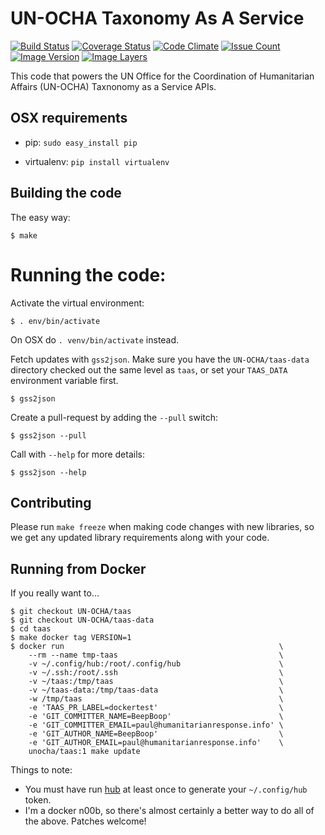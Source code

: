 # UN-OCHA Taxonomy As A Service

[![Build Status](https://travis-ci.org/UN-OCHA/taas.svg?branch=master)](https://travis-ci.org/UN-OCHA/taas)
[![Coverage Status](https://coveralls.io/repos/github/UN-OCHA/taas/badge.svg?branch=master)](https://coveralls.io/github/UN-OCHA/taas)
[![Code Climate](https://lima.codeclimate.com/github/UN-OCHA/taas/badges/gpa.svg)](https://lima.codeclimate.com/github/UN-OCHA/taas)
[![Issue Count](https://lima.codeclimate.com/github/UN-OCHA/taas/badges/issue_count.svg)](https://lima.codeclimate.com/github/UN-OCHA/taas)
[![Image Version](https://images.microbadger.com/badges/version/unocha/taas.svg)](https://microbadger.com/images/unocha/taas)
[![Image Layers](https://images.microbadger.com/badges/image/unocha/taas.svg)](https://microbadger.com/images/unocha/taas)

This code that powers the UN Office for the Coordination of Humanitarian Affairs (UN-OCHA)
Taxnonomy as a Service APIs.

## OSX requirements

* pip: `sudo easy_install pip`

* virtualenv: `pip install virtualenv`

## Building the code

The easy way:

    $ make

# Running the code:

Activate the virtual environment:

    $ . env/bin/activate

On OSX do `. venv/bin/activate` instead.

Fetch updates with `gss2json`. Make sure you have the `UN-OCHA/taas-data` directory checked
out the same level as `taas`, or set your `TAAS_DATA` environment variable first.

    $ gss2json

Create a pull-request by adding the `--pull` switch:

    $ gss2json --pull

Call with `--help` for more details:

    $ gss2json --help

## Contributing

Please run `make freeze` when making code changes with new libraries, so we get any updated
library requirements along with your code.

## Running from Docker

If you really want to...

```
$ git checkout UN-OCHA/taas
$ git checkout UN-OCHA/taas-data
$ cd taas
$ make docker tag VERSION=1
$ docker run                                                \
    --rm --name tmp-taas                                    \
    -v ~/.config/hub:/root/.config/hub                      \
    -v ~/.ssh:/root/.ssh                                    \
    -v ~/taas:/tmp/taas                                     \
    -v ~/taas-data:/tmp/taas-data                           \
    -w /tmp/taas                                            \
    -e 'TAAS_PR_LABEL=dockertest'                           \
    -e 'GIT_COMMITTER_NAME=BeepBoop'                        \
    -e 'GIT_COMMITTER_EMAIL=paul@humanitarianresponse.info' \
    -e 'GIT_AUTHOR_NAME=BeepBoop'                           \
    -e 'GIT_AUTHOR_EMAIL=paul@humanitarianresponse.info'    \
    unocha/taas:1 make update
```

Things to note:

- You must have run [hub](https://github.com/github/hub) at least once to generate your `~/.config/hub` token.
- I'm a docker n00b, so there's almost certainly a better way to do all of the above. Patches welcome!
